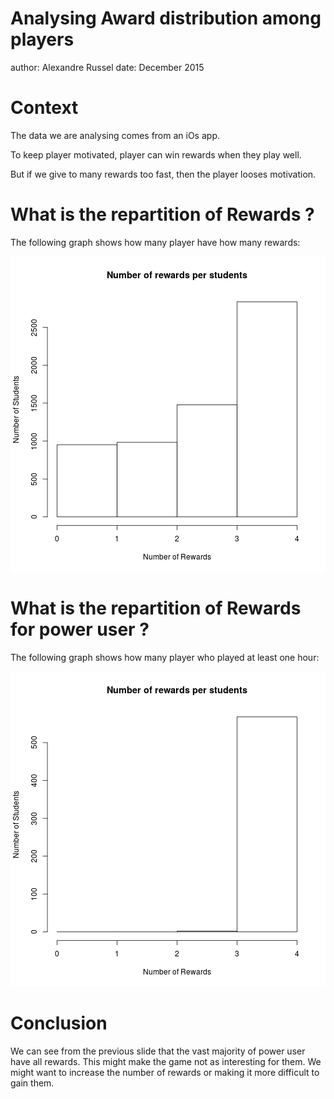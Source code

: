 Analysing Award distribution among players
========================================================
author: Alexandre Russel
date: December 2015

Context
========================================================

The data we are analysing comes from an iOs app.

To keep player motivated, player can win rewards when they play well.

But if we give to many rewards too fast,
then the player looses motivation.

What is the repartition of Rewards ?
========================================================

The following graph shows how many player have how many 
rewards: 

![plot of chunk unnamed-chunk-1](presentation-figure/unnamed-chunk-1-1.png) 

What is the repartition of Rewards for power user ?
========================================================

The following graph shows how many player who played at least
one hour:

![plot of chunk unnamed-chunk-2](presentation-figure/unnamed-chunk-2-1.png) 

Conclusion
=========================================================
We can see from the previous slide that the vast majority
of power user have all rewards. This might make the game
not as interesting for them. We might want to increase the number
of rewards or making it more difficult to gain them.
